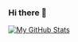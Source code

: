 ### Hi there 👋

[![My GitHub Stats](https://github-readme-stats.vercel.app/api?username=samderanova&show_icons=true&theme=github_dark)](https://github.com/anuraghazra/github-readme-stats)


<!--
**samderanova/samderanova** is a ✨ _special_ ✨ repository because its `README.md` (this file) appears on your GitHub profile.

Here are some ideas to get you started:

- 🔭 I’m currently working on ...
- 🌱 I’m currently learning ...
- 👯 I’m looking to collaborate on ...
- 🤔 I’m looking for help with ...
- 💬 Ask me about ...
- 📫 How to reach me: ...
- 😄 Pronouns: ...
- ⚡ Fun fact: ...
-->

